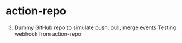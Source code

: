 # action-repo
3. Dummy GitHub repo to simulate push, pull, merge events
Testing webhook from action-repo
